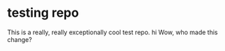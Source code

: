 # testing repo

This is a really, really exceptionally cool test repo.
hi
Wow, who made this change?
